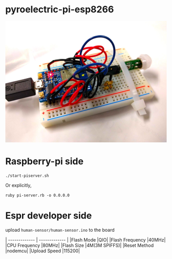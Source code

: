 # pyroelectric-pi-esp8266

![](image.jpeg)

# Raspberry-pi side
```
./start-piserver.sh
```
Or explicitly,

```
ruby pi-server.rb -o 0.0.0.0
```
# Espr developer side
upload `human-sensor/human-sensor.ino` to the board

| ------------- | ------------- |
|Flash Mode	    |QIO|
|Flash Frequency	 |40MHz|
|CPU Frequency	|80MHz|
|Flash Size	|4M(3M SPIFFS)|
|Reset Method	|nodemcu|
|Upload Speed	|115200|

